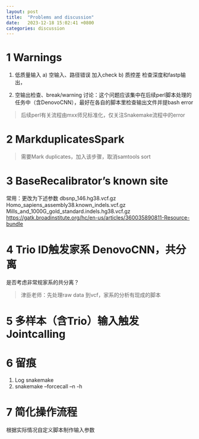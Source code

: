 ```yaml
---
layout: post
title:  "Problems and discussion"
date:   2023-12-18 15:02:41 +0800
categories: discussion
---
```

# 1 Warnings
1.	低质量输入
a)	空输入、路径错误	加入check
b)	质控差
检查深度和fastp输出，
 
2.	空输出检查、break/warning
讨论：这个问题应该集中在后续perl脚本处理的任务中（含DenovoCNN），最好在各自的脚本里检查输出文件并提bash error

> 后续perl有关流程由mxx师兄标准化，仅关注Snakemake流程中的error

# 2 MarkduplicatesSpark
> 需要Mark duplicates，加入该步骤，取消samtools sort
 
# 3 BaseRecalibrator’s known site

常用：更改为下述参数
dbsnp_146.hg38.vcf.gz
Homo_sapiens_assembly38.known_indels.vcf.gz
Mills_and_1000G_gold_standard.indels.hg38.vcf.gz
https://gatk.broadinstitute.org/hc/en-us/articles/360035890811-Resource-bundle

# 4 Trio ID触发家系 DenovoCNN，共分离
是否考虑非常规家系的共分离？

> 津臣老师：先处理raw data 到vcf，家系的分析有现成的脚本

# 5 多样本（含Trio）输入触发 Jointcalling

# 6 留痕
1.	Log snakemake
2.	snakemake –forcecall –n -h

# 7 简化操作流程
根据实际情况自定义脚本制作输入参数
